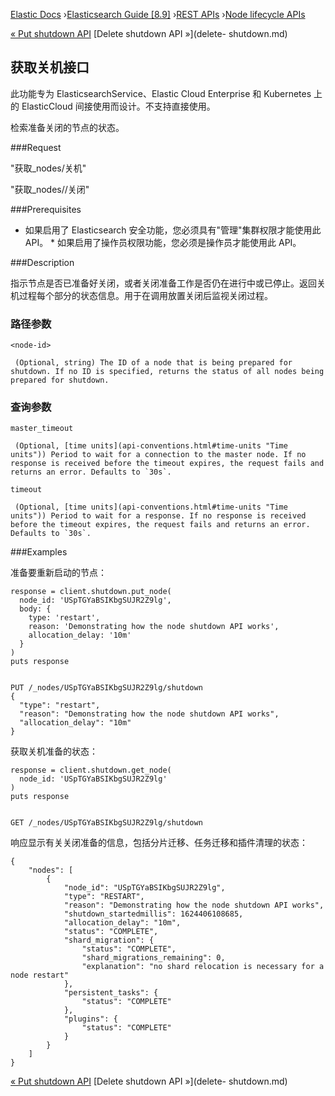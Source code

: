 

[Elastic Docs](/guide/) ›[Elasticsearch Guide [8.9]](index.md) ›[REST
APIs](rest-apis.md) ›[Node lifecycle APIs](node-lifecycle-api.md)

[« Put shutdown API](put-shutdown.md) [Delete shutdown API »](delete-
shutdown.md)

## 获取关机接口

此功能专为 ElasticsearchService、Elastic Cloud Enterprise 和 Kubernetes 上的 ElasticCloud 间接使用而设计。不支持直接使用。

检索准备关闭的节点的状态。

###Request

"获取_nodes/关机"

"获取_nodes/<node-id>/关闭"

###Prerequisites

* 如果启用了 Elasticsearch 安全功能，您必须具有"管理"集群权限才能使用此 API。  * 如果启用了操作员权限功能，您必须是操作员才能使用此 API。

###Description

指示节点是否已准备好关闭，或者关闭准备工作是否仍在进行中或已停止。返回关机过程每个部分的状态信息。用于在调用放置关闭后监视关闭过程。

### 路径参数

`<node-id>`

     (Optional, string) The ID of a node that is being prepared for shutdown. If no ID is specified, returns the status of all nodes being prepared for shutdown. 

### 查询参数

`master_timeout`

     (Optional, [time units](api-conventions.html#time-units "Time units")) Period to wait for a connection to the master node. If no response is received before the timeout expires, the request fails and returns an error. Defaults to `30s`. 
`timeout`

     (Optional, [time units](api-conventions.html#time-units "Time units")) Period to wait for a response. If no response is received before the timeout expires, the request fails and returns an error. Defaults to `30s`. 

###Examples

准备要重新启动的节点：

    
    
    response = client.shutdown.put_node(
      node_id: 'USpTGYaBSIKbgSUJR2Z9lg',
      body: {
        type: 'restart',
        reason: 'Demonstrating how the node shutdown API works',
        allocation_delay: '10m'
      }
    )
    puts response
    
    
    PUT /_nodes/USpTGYaBSIKbgSUJR2Z9lg/shutdown
    {
      "type": "restart",
      "reason": "Demonstrating how the node shutdown API works",
      "allocation_delay": "10m"
    }

获取关机准备的状态：

    
    
    response = client.shutdown.get_node(
      node_id: 'USpTGYaBSIKbgSUJR2Z9lg'
    )
    puts response
    
    
    GET /_nodes/USpTGYaBSIKbgSUJR2Z9lg/shutdown

响应显示有关关闭准备的信息，包括分片迁移、任务迁移和插件清理的状态：

    
    
    {
        "nodes": [
            {
                "node_id": "USpTGYaBSIKbgSUJR2Z9lg",
                "type": "RESTART",
                "reason": "Demonstrating how the node shutdown API works",
                "shutdown_startedmillis": 1624406108685,
                "allocation_delay": "10m",
                "status": "COMPLETE",
                "shard_migration": {
                    "status": "COMPLETE",
                    "shard_migrations_remaining": 0,
                    "explanation": "no shard relocation is necessary for a node restart"
                },
                "persistent_tasks": {
                    "status": "COMPLETE"
                },
                "plugins": {
                    "status": "COMPLETE"
                }
            }
        ]
    }

[« Put shutdown API](put-shutdown.md) [Delete shutdown API »](delete-
shutdown.md)
